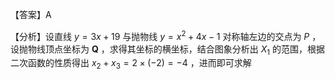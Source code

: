 【答案】A

【分析】设直线 $y = 3 x + 1 9$ 与抛物线 $y = x ^ { 2 } + 4 x - 1$ 对称轴左边的交点为 $P$ ，设抛物线顶点坐标为 $\boldsymbol { Q }$ ，求得其坐标的横坐标，结合图象分析出 $X _ { 1 }$ 的范围，根据二次函数的性质得出 $x _ { 2 } + x _ { 3 } = 2 \times ( - 2 ) = - 4$ ，进而即可求解
